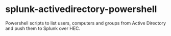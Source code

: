 # splunk-activedirectory-powershell

Powershell scripts to list users, computers and groups from Active Directory and push them to Splunk over HEC.
